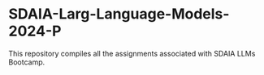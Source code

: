 # SDAIA-Larg-Language-Models-2024-P
This repository compiles all the assignments associated with SDAIA LLMs Bootcamp.
